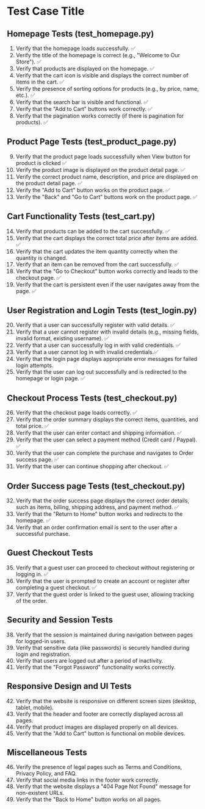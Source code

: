 # Test Case Title

## Homepage Tests (test_homepage.py)
1. Verify that the homepage loads successfully. ✅ 
2. Verify the title of the homepage is correct (e.g., "Welcome to Our Store"). ✅ 
3. Verify that products are displayed on the homepage. ✅ 
4. Verify that the cart icon is visible and displays the correct number of items in the cart. ✅ 
5. Verify the presence of sorting options for products (e.g., by price, name, etc.). ✅ 
6. Verify that the search bar is visible and functional. ✅ 
7. Verify that the "Add to Cart" buttons work correctly. ✅ 
8. Verify that the pagination works correctly (if there is pagination for products). ✅

## Product Page Tests (test_product_page.py)
9. Verify that the product page loads successfully when View button for product is clicked ✅
10. Verify the product image is displayed on the product detail page. ✅
11. Verify the correct product name, description, and price are displayed on the product detail page. ✅
12. Verify the "Add to Cart" button works on the product page. ✅
13. Verify the "Back" and "Go to Cart" buttons work on the product page. ✅

## Cart Functionality Tests (test_cart.py)
14. Verify that products can be added to the cart successfully. ✅
15. Verify that the cart displays the correct total price after items are added. ✅
16. Verify that the cart updates the item quantity correctly when the quantity is changed.
17. Verify that an item can be removed from the cart successfully. ✅
18. Verify that the "Go to Checkout" button works correctly and leads to the checkout page. ✅
19. Verify that the cart is persistent even if the user navigates away from the page. ✅

## User Registration and Login Tests (test_login.py)
20. Verify that a user can successfully register with valid details. ✅
21. Verify that a user cannot register with invalid details (e.g., missing fields, invalid format, existing username). ✅
22. Verify that a user can successfully log in with valid credentials. ✅
23. Verify that a user cannot log in with invalid credentials.✅ 
24. Verify that the login page displays appropriate error messages for failed login attempts.
25. Verify that the user can log out successfully and is redirected to the homepage or login page. ✅ 

## Checkout Process Tests (test_checkout.py)
26. Verify that the checkout page loads correctly. ✅ 
27. Verify that the order summary displays the correct items, quantities, and total price. ✅ 
28. Verify that the user can enter contact and shipping information. ✅
29. Verify that the user can select a payment method (Credit card / Paypal). ✅
30. Verify that the user can complete the purchase and navigates to Order success page. ✅
31. Verify that the user can continue shopping after checkout. ✅

## Order Success page Tests (test_checkout.py)
32. Verify that the order success page displays the correct order details, such as items, billing, shipping address, and payment method. ✅
33. Verify that the "Return to Home" button works and redirects to the homepage. ✅
34. Verify that an order confirmation email is sent to the user after a successful purchase.

## Guest Checkout Tests
35. Verify that a guest user can proceed to checkout without registering or logging in. ✅
36. Verify that the user is prompted to create an account or register after completing a guest checkout. ✅
37. Verify that the guest order is linked to the guest user, allowing tracking of the order.

## Security and Session Tests
38. Verify that the session is maintained during navigation between pages for logged-in users.
39. Verify that sensitive data (like passwords) is securely handled during login and registration.
40. Verify that users are logged out after a period of inactivity.
41. Verify that the "Forgot Password" functionality works correctly.

## Responsive Design and UI Tests
42. Verify that the website is responsive on different screen sizes (desktop, tablet, mobile).
43. Verify that the header and footer are correctly displayed across all pages.
44. Verify that product images are displayed properly on all devices.
45. Verify that the "Add to Cart" button is functional on mobile devices.

## Miscellaneous Tests
46. Verify the presence of legal pages such as Terms and Conditions, Privacy Policy, and FAQ.
47. Verify that social media links in the footer work correctly.
48. Verify that the website displays a "404 Page Not Found" message for non-existent URLs.
49. Verify that the "Back to Home" button works on all pages.

